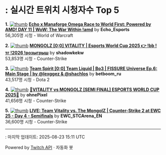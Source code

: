 # : 실시간 트위치 시청자수 Top 5

**1.** [![thumb](https://static-cdn.jtvnw.net/previews-ttv/live_user_echo_esports-320x180.jpg)](https://twitch.tv/Echo_Esports)
**[Echo x Manaforge Omega Race to World First: Powered by AMD! DAY 11 | WoW: The War Within !amd](https://twitch.tv/Echo_Esports)** by **Echo_Esports**<br>56,305명 시청  - World of Warcraft

**2.** [![thumb](https://static-cdn.jtvnw.net/previews-ttv/live_user_shadowkekw-320x180.jpg)](https://twitch.tv/shadowkekw)
**[MONGOLZ [0:0] VITALITY | Esports World Cup 2025 👉 !bb !тг !2026 !розыгрыш](https://twitch.tv/shadowkekw)** by **shadowkekw**<br>53,853명 시청  - Counter-Strike

**3.** [![thumb](https://static-cdn.jtvnw.net/previews-ttv/live_user_betboom_ru-320x180.jpg)](https://twitch.tv/betboom_ru)
**[Team Spirit [0:0] Team Liquid | Bo3 | FISSURE Universe Ep.6: Main Stage | by @lexggez & @shachlos](https://twitch.tv/betboom_ru)** by **betboom_ru**<br>43,517명 시청  - Dota 2

**4.** [![thumb](https://static-cdn.jtvnw.net/previews-ttv/live_user_ohnepixel-320x180.jpg)](https://twitch.tv/ohnePixel)
**[🔴VITALITY vs MONGOLZ [SEMI FINAL] ESPORTS WORLD CUP 2025🔴](https://twitch.tv/ohnePixel)** by **ohnePixel**<br>41,656명 시청  - Counter-Strike

**5.** [![thumb](https://static-cdn.jtvnw.net/previews-ttv/live_user_ewc_stcarena_en-320x180.jpg)](https://twitch.tv/EWC_STCArena_EN)
**[LIVE: Team Vitality vs. The MongolZ | Counter-Strike 2 at EWC 25 - Day 4 - Semifinals](https://twitch.tv/EWC_STCArena_EN)** by **EWC_STCArena_EN**<br>36,600명 시청  - Counter-Strike


---
: 마지막 업데이트: 2025-08-23 15:11 UTC

Powered by [Twitch API](https://dev.twitch.tv/docs/api/reference) · 자동화 봇